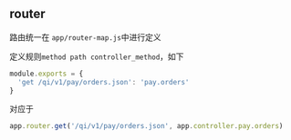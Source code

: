 ## router
路由统一在 ``app/router-map.js``中进行定义


定义规则``method path controller_method``，如下

```js
module.exports = {
  'get /qi/v1/pay/orders.json': 'pay.orders'
}
```

对应于

```js
app.router.get('/qi/v1/pay/orders.json', app.controller.pay.orders)
```